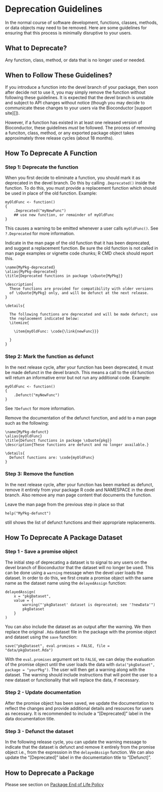 # Deprecation Guidelines

In the normal course of software development, functions, classes, methods, or data objects may need to be removed. Here are some guidelines for ensuring that this process is minimally disruptive to your users.

## What to Deprecate?

Any function, class, method, or data that is no longer used or needed.

## When to Follow These Guidelines?

If you introduce a function into the devel branch of your package, then soon after decide not to use it, you may simply remove the function without following these guidelines. It is expected that the devel branch is unstable and subject to API changes without notice (though you may decide to communicate these changes to your users via the Bioconductor \[support site\]\[\]).

However, if a function has existed in at least one released version of Bioconductor, these guidelines *must* be followed. The process of removing a funciton, class, method, or any exported package object takes approximately three release cycles (about 18 months).

## How To Deprecate A Function

### Step 1: Deprecate the function

When you first decide to eliminate a function, you should mark it as deprecated in the devel branch. Do this by calling
<code>.Deprecated()</code> inside the function. To do this, you must provide a replacement function which should be used in place of the old function. Example:

    myOldFunc <- function()
    {
        .Deprecated("myNewFunc")
        ## use new function, or remainder of myOldFunc
    }

This causes a warning to be emitted whenever a user calls
<code>myOldFunc()</code>. See <code>?.Deprecated</code> for more information.

Indicate in the man page of the old function that it has been deprecated, and suggest a replacement function. Be sure the old function is not called in man page examples or vignette code chunks; R CMD check should report this.

    \name{MyPkg-deprecated}
    \alias{MyPkg-deprecated}
    \title{Deprecated functions in package \sQuote{MyPkg}}
    
    \description{
      These functions are provided for compatibility with older versions
      of \sQuote{MyPkg} only, and will be defunct at the next release.
    }
    
    \details{
    
      The following functions are deprecated and will be made defunct; use
      the replacement indicated below:
      \itemize{
    
        \item{myOldFunc: \code{\link{newFunc}}}
    
      }
    }

### Step 2: Mark the function as defunct

In the next release cycle, after your function has been deprecated, it must be made defunct in the devel branch. This means a call to the old function will return an informative error but not run any additional code. Example:

    myOldFunc <- function()
    {
        .Defunct("myNewFunc")
    }

See <code>?Defunct</code> for more information.

Remove the documentation of the defunct function, and add to a man page such as the following:

    \name{MyPkg-defunct}
    \alias{myOldFunc}
    \title{Defunct functions in package \sQuote{pkg}}
    \description{These functions are defunct and no longer available.}
    
    \details{
      Defunct functions are: \code{myOldFunc}
    }

### Step 3: Remove the function

In the next release cycle, after your function has been marked as defunct, remove it entirely from your package R code and NAMESPACE in the devel branch. Also remove any man page content that documents the function.

Leave the man page from the previous step in place so that

    help("MyPkg-defunct")

still shows the list of defunct functions and their appropriate replacements.

## How To Deprecate A Package Dataset

### Step 1 - Save a promise object

The initial step of deprecating a dataset is to signal to any users on the devel branch of Bioconductor that the dataset will no longer be used. This can be done using a `warning` message when the devel user loads the dataset. In order to do this, we first create a promise object with the same name as the dataset name using the `delayedAssign` function:

    delayedAssign(
        x = "pkgDataset",
        value = {
            warning("'pkgDataset' dataset is deprecated; see '?newData'")
            pkgDataset
        }
    )

You can also include the dataset as an output after the warning. We then replace the original `.Rda` dataset file in the package with the promise object and dataset using the `save` function:

    save("pkgDataset", eval.promises = FALSE, file = "data/pkgDataset.Rda")

With the `eval.promises` argument set to `FALSE`, we can delay the evaluation of the promise object until the user loads the data with `data("pkgDataset", package = "yourPkg")`. The user will then get a warning along with the dataset. The warning should include instructions that will point the user to a new dataset or functionality that will replace the data, if necessary.

### Step 2 - Update documentation

After the promise object has been saved, we update the documentation to reflect the changes and provide additional details and resources for users as necessary. It is recommended to include a “\[Deprecated\]” label in the data documentation title.

### Step 3 - Defunct the dataset

In the following release cycle, you can update the warning message to indicate that the dataset is defunct and remove it entirely from the promise object i.e., from the expression in the `delayedAssign` function. We can also update the “\[Deprecated\]” label in the documentation title to “\[Defunct\]”.

## How to Deprecate a Package

Please see section on [Package End of Life Policy](#package-end-of-life-policy)
